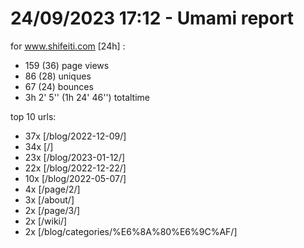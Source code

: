 # 24/09/2023 17:12 - Umami report
for www.shifeiti.com [24h] :

 - 159 (36) page views
 - 86 (28) uniques
 - 67 (24) bounces
 - 3h 2' 5'' (1h 24' 46'') totaltime


top 10 urls:
 - 37x [/blog/2022-12-09/]
 - 34x [/]
 - 23x [/blog/2023-01-12/]
 - 22x [/blog/2022-12-22/]
 - 10x [/blog/2022-05-07/]
 - 4x [/page/2/]
 - 3x [/about/]
 - 2x [/page/3/]
 - 2x [/wiki/]
 - 2x [/blog/categories/%E6%8A%80%E6%9C%AF/]


